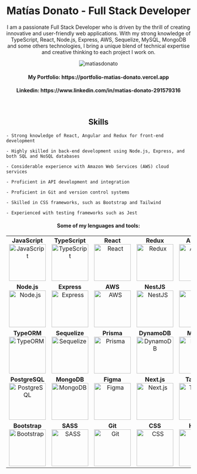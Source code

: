 <h1 align="center">Matías Donato - Full Stack Developer</h1>

<p align="center">I am a passionate Full Stack Developer who is driven by the thrill of creating innovative and user-friendly web applications. With my strong knowledge of TypeScript, React, Node.js, Express, AWS, Sequelize, MySQL, MongoDB and some others technologies, I bring a unique blend of technical expertise and creative thinking to each project I work on.</p>



<div align="center">
  <div>
    <img src="https://komarev.com/ghpvc/?username=matiasdonato&label=Profile%20views&color=0e75b6&style=flat" alt="matiasdonato" />
  </div>
  <h4>My Portfolio: https://portfolio-matias-donato.vercel.app</h4>
  <h4>Linkedin: https://www.linkedin.com/in/matias-donato-291579316</h4>
</div>

&nbsp;
<h2 align="center">Skills</h2>
<div>
  
    - Strong knowledge of React, Angular and Redux for front-end development
    
    - Highly skilled in back-end development using Node.js, Express, and both SQL and NoSQL databases

    - Considerable experience with Amazon Web Services (AWS) cloud services
    
    - Proficient in API development and integration
    
    - Proficient in Git and version control systems
    
    - Skilled in CSS frameworks, such as Bootstrap and Tailwind
    
    - Experienced with testing frameworks such as Jest
</div>
  <div align="center">
    <h4>Some of my lenguages and tools:</h4>
   <table>
  <tr>
    <td align="center">
      <strong>JavaScript</strong><br>
      <img src="https://upload.wikimedia.org/wikipedia/commons/6/6a/JavaScript-logo.png" alt="JavaScript" height="100">
    </td>
    <td align="center">
      <strong>TypeScript</strong><br>
      <img src="https://upload.wikimedia.org/wikipedia/commons/thumb/4/4c/Typescript_logo_2020.svg/2048px-Typescript_logo_2020.svg.png" alt="TypeScript" height="100">
    </td>
    <td align="center">
      <strong>React</strong><br>
      <img src="https://cdn1.iconfinder.com/data/icons/programing-development-8/24/react_logo-512.png" alt="React" height="100">
    </td>
    <td align="center">
      <strong>Redux</strong><br>
      <img src="https://cdn.freebiesupply.com/logos/large/2x/redux-logo-svg-vector.svg" alt="Redux" height="100">
    </td>
    <td align="center">
      <strong>Angular</strong><br>
      <img src="https://cdn.iconscout.com/icon/free/png-256/free-angular-3628622-3029847.png?f=webp" alt="Angular" height="100">
    </td>
  </tr>
  <tr>
    <td align="center">
      <strong>Node.js</strong><br>
      <img src="https://static-00.iconduck.com/assets.00/node-js-icon-454x512-nztofx17.png" alt="Node.js" height="100">
    </td>
    <td align="center">
      <strong>Express</strong><br>
      <img src="https://cdn.icon-icons.com/icons2/2415/PNG/512/express_original_logo_icon_146527.png" alt="Express" height="100">
    </td>
    <td align="center">
      <strong>AWS</strong><br>
      <img src="https://logos-world.net/wp-content/uploads/2021/08/Amazon-Web-Services-AWS-Logo.png" alt="AWS" height="100">
    </td>
    <td align="center">
      <strong>NestJS</strong><br>
      <img src="https://static-00.iconduck.com/assets.00/nestjs-icon-2048x2040-3rrvcej8.png" alt="NestJS" height="100">
    </td>
    <td align="center">
      <strong>Jest</strong><br>
      <img src="https://cdn.freebiesupply.com/logos/large/2x/jest-logo-png-transparent.png" alt="Jest" height="100">
    </td>
  </tr>
  <tr>
    <td align="center">
      <strong>TypeORM</strong><br>
      <img src="https://seeklogo.com/images/T/typeorm-logo-F243B34DEE-seeklogo.com.png" alt="TypeORM" height="100">
    </td>
    <td align="center">
      <strong>Sequelize</strong><br>
      <img src="https://cdn.freebiesupply.com/logos/large/2x/sequelize-logo-png-transparent.png" alt="Sequelize" height="100">
    </td>
    <td align="center">
      <strong>Prisma</strong><br>
      <img src="https://cdn.worldvectorlogo.com/logos/prisma-4.svg" alt="Prisma" height="100">
    <td align="center">
      <strong>DynamoDB</strong><br>
      <img src="https://upload.wikimedia.org/wikipedia/commons/f/fd/DynamoDB.png" alt="DynamoDB" height="100">
    </td>
    <td align="center">
      <strong>MySQL</strong><br>
      <img src="https://pngimg.com/uploads/mysql/mysql_PNG23.png" alt="MySQL" height="100">
    </td>
  </tr>
  <tr>
    <td align="center">
      <strong>PostgreSQL</strong><br>
      <img src="https://cdn.icon-icons.com/icons2/2415/PNG/512/postgresql_plain_wordmark_logo_icon_146390.png" alt="PostgreSQL" height="100">
    </td>
    <td align="center">
      <strong>MongoDB</strong><br>
      <img src="https://seeklogo.com/images/M/mongodb-logo-D13D67C930-seeklogo.com.png" alt="MongoDB" height="100">
    </td>
    </td>
        <td align="center">
      <strong>Figma</strong><br>
      <img src="https://upload.wikimedia.org/wikipedia/commons/a/ad/Figma-1-logo.png" alt="Figma" height="100">
    </td>
    <td align="center">
      <strong>Next.js</strong><br>
      <img src="https://static-00.iconduck.com/assets.00/nextjs-icon-512x512-y563b8iq.png" alt="Next.js" height="100">
    </td>
    <td align="center">
      <strong>Tailwind</strong><br>
      <img src="https://play-lh.googleusercontent.com/YN4OEsoWsU1QrZFcwWlI8uuGhDKc4RAlP56FFyL03VFegD5tWjZ5cNWHocC_QRE_TvA" alt="Tailwind" height="100">
    </td>
  </tr>
  <tr>
    <td align="center">
      <strong>Bootstrap</strong><br>
      <img src="https://upload.wikimedia.org/wikipedia/commons/thumb/b/b2/Bootstrap_logo.svg/2560px-Bootstrap_logo.svg.png" alt="Bootstrap" height="100">
    </td>
    <td align="center">
      <strong>SASS</strong><br>
      <img src="https://cdn-icons-png.freepik.com/512/5968/5968358.png" alt="SASS" height="100">
    </td>
    <td align="center">
      <strong>Git</strong><br>
      <img src="https://git-scm.com/images/logos/downloads/Git-Icon-1788C.png" alt="Git" height="100">
    </td>
    <td align="center">
      <strong>CSS</strong><br>
      <img src="https://cdn.iconscout.com/icon/free/png-256/free-css3-9-1175237.png?f=webp&w=256" alt="CSS" height="100">
    </td>
    <td align="center">
      <strong>HTML</strong><br>
      <img src="https://cdn.iconscout.com/icon/free/png-256/free-html-5-1-1175208.png" alt="HTML" height="100">
    </td>
  </tr>
</table>

</div>



